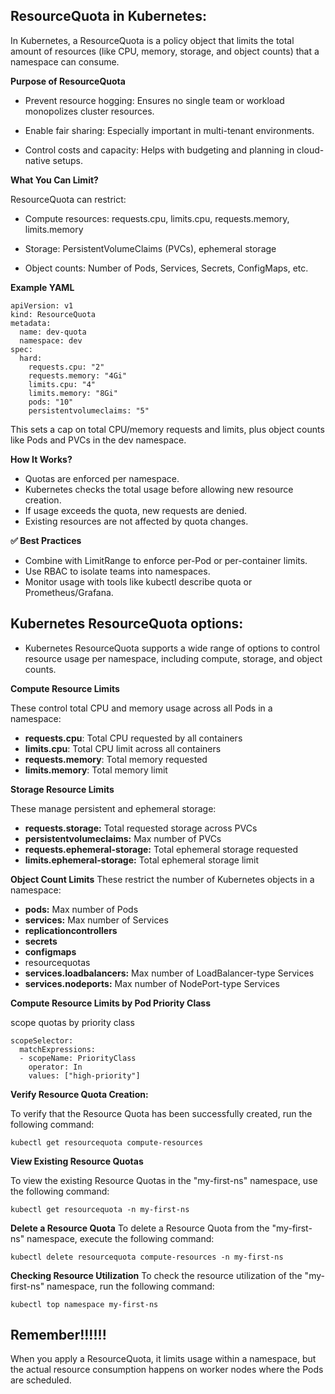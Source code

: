 ResourceQuota in Kubernetes:
----------------------------

In Kubernetes, a ResourceQuota is a policy object that limits the total amount of resources (like CPU, memory, storage, and object counts) that a namespace can consume.

**Purpose of ResourceQuota**

- Prevent resource hogging: Ensures no single team or workload monopolizes cluster resources.

- Enable fair sharing: Especially important in multi-tenant environments.

- Control costs and capacity: Helps with budgeting and planning in cloud-native setups.

**What You Can Limit?**

ResourceQuota can restrict:

- Compute resources: requests.cpu, limits.cpu, requests.memory, limits.memory
  
- Storage: PersistentVolumeClaims (PVCs), ephemeral storage
  
- Object counts: Number of Pods, Services, Secrets, ConfigMaps, etc.

**Example YAML**

    apiVersion: v1
    kind: ResourceQuota
    metadata:
      name: dev-quota
      namespace: dev
    spec:
      hard:
        requests.cpu: "2"
        requests.memory: "4Gi"
        limits.cpu: "4"
        limits.memory: "8Gi"
        pods: "10"
        persistentvolumeclaims: "5"  


This sets a cap on total CPU/memory requests and limits, plus object counts like Pods and PVCs in the dev namespace.

**How It Works?**

- Quotas are enforced per namespace.
- Kubernetes checks the total usage before allowing new resource creation.
- If usage exceeds the quota, new requests are denied.
- Existing resources are not affected by quota changes.

**✅ Best Practices**

- Combine with LimitRange to enforce per-Pod or per-container limits.
- Use RBAC to isolate teams into namespaces.
- Monitor usage with tools like kubectl describe quota or Prometheus/Grafana.

Kubernetes ResourceQuota options:
----------------------------------

* Kubernetes ResourceQuota supports a wide range of options to control resource usage per namespace, including compute, storage, and object counts.

**Compute Resource Limits**

These control total CPU and memory usage across all Pods in a namespace:

- **requests.cpu**: Total CPU requested by all containers
- **limits.cpu**: Total CPU limit across all containers
- **requests.memory**: Total memory requested
- **limits.memory**: Total memory limit

**Storage Resource Limits**

These manage persistent and ephemeral storage:

- **requests.storage:** Total requested storage across PVCs
- **persistentvolumeclaims:** Max number of PVCs
- **requests.ephemeral-storage:** Total ephemeral storage requested
- **limits.ephemeral-storage:** Total ephemeral storage limit

**Object Count Limits**
These restrict the number of Kubernetes objects in a namespace:

- **pods:** Max number of Pods
- **services:** Max number of Services
- **replicationcontrollers**
- **secrets**
- **configmaps**
- resourcequotas
- **services.loadbalancers:** Max number of LoadBalancer-type Services
- **services.nodeports:** Max number of NodePort-type Services

**Compute Resource Limits by Pod Priority Class**

 scope quotas by priority class

    scopeSelector:
      matchExpressions:
      - scopeName: PriorityClass
        operator: In
        values: ["high-priority"]

**Verify Resource Quota Creation:**

To verify that the Resource Quota has been successfully created, run the following command:

	kubectl get resourcequota compute-resources
 
**View Existing Resource Quotas**

To view the existing Resource Quotas in the "my-first-ns"  namespace, use the following command:

	kubectl get resourcequota -n my-first-ns

**Delete a Resource Quota**
To delete a Resource Quota from the "my-first-ns" namespace, execute the following command:

  	kubectl delete resourcequota compute-resources -n my-first-ns

**Checking Resource Utilization**
To check the resource utilization of the "my-first-ns" namespace, run the following command:

	kubectl top namespace my-first-ns
        
        
Remember!!!!!!
----------------
When you apply a ResourceQuota, it limits usage within a namespace, but the actual resource consumption happens on worker nodes where the Pods are scheduled.
